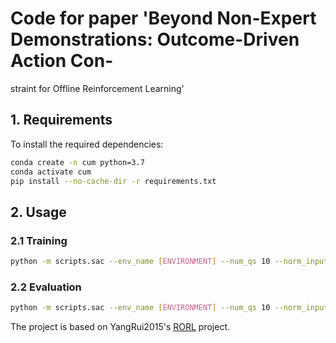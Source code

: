 # Code for paper 'Beyond Non-Expert Demonstrations: Outcome-Driven Action Con-
straint for Offline Reinforcement Learning'

## 1. Requirements

To install the required dependencies:
  
```bash
conda create -n cum python=3.7
conda activate cum
pip install --no-cache-dir -r requirements.txt
```

## 2. Usage

### 2.1 Training 

```bash
python -m scripts.sac --env_name [ENVIRONMENT] --num_qs 10 --norm_input --load_config_type 'benchmark' --exp_prefix RORL
```

### 2.2 Evaluation

```bash
python -m scripts.sac --env_name [ENVIRONMENT] --num_qs 10 --norm_input --eval_no_training --load_path [model path] --exp_prefix eval_RORL
```


The project is based on YangRui2015's [RORL](https://github.com/YangRui2015/RORL) project.
